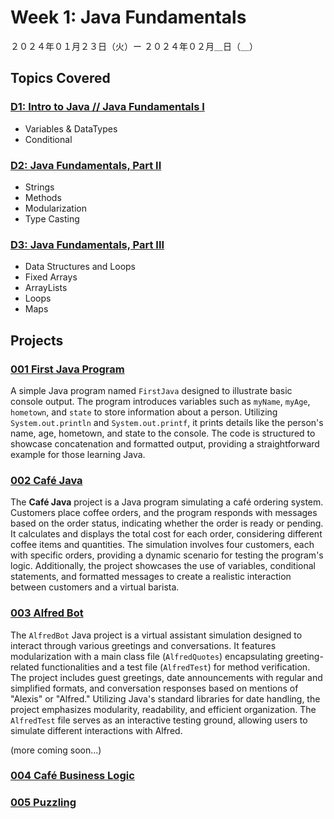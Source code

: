 # Week 1: Java Fundamentals

２０２４年０１月２３日（火）ー ２０２４年０２月＿日（＿）

## Topics Covered

### [D1: Intro to Java // Java Fundamentals I](Lecture-Code/D1-Intro-to-Java-Fundamentals-I/)
- Variables & DataTypes
- Conditional

### [D2: Java Fundamentals, Part II](Lecture-Code/D2-Java-Fundamentals-II/)
- Strings
- Methods
- Modularization
- Type Casting

### [D3: Java Fundamentals, Part III](Lecture-Code/D3-Java_Fundamentals-III/)
- Data Structures and Loops
- Fixed Arrays
- ArrayLists
- Loops
- Maps

## Projects

### [001 First Java Program](001-First_Java/)
A simple Java program named `FirstJava` designed to illustrate basic console output. The program introduces variables such as `myName`, `myAge`, `hometown`, and `state` to store information about a person. Utilizing `System.out.println` and `System.out.printf`, it prints details like the person's name, age, hometown, and state to the console. The code is structured to showcase concatenation and formatted output, providing a straightforward example for those learning Java.

### [002 Café Java](002-Cafe_Java/)
The **Café Java** project is a Java program simulating a café ordering system. Customers place coffee orders, and the program responds with messages based on the order status, indicating whether the order is ready or pending. It calculates and displays the total cost for each order, considering different coffee items and quantities. The simulation involves four customers, each with specific orders, providing a dynamic scenario for testing the program's logic. Additionally, the project showcases the use of variables, conditional statements, and formatted messages to create a realistic interaction between customers and a virtual barista.

### [003 Alfred Bot](003-Alfred_Bot/)
The `AlfredBot` Java project is a virtual assistant simulation designed to interact through various greetings and conversations. It features modularization with a main class file (`AlfredQuotes`) encapsulating greeting-related functionalities and a test file (`AlfredTest`) for method verification. The project includes guest greetings, date announcements with regular and simplified formats, and conversation responses based on mentions of "Alexis" or "Alfred." Utilizing Java's standard libraries for date handling, the project emphasizes modularity, readability, and efficient organization. The `AlfredTest` file serves as an interactive testing ground, allowing users to simulate different interactions with Alfred.


(more coming soon...)
### [004 Café Business Logic](#)
### [005 Puzzling](#)
